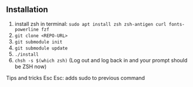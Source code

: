 
## Installation
 1) install zsh in terminal:  `sudo apt install zsh zsh-antigen curl fonts-powerline fzf`
 2) `git clone <REPO-URL>`
 3) `git submodule init`
 4) `git submodule update`
 5) `./install`
 6) `chsh -s $(which zsh)` (Log out and log back in and your prompt should be ZSH now)
 
 
 Tips and tricks
 Esc Esc: adds sudo to previous command
